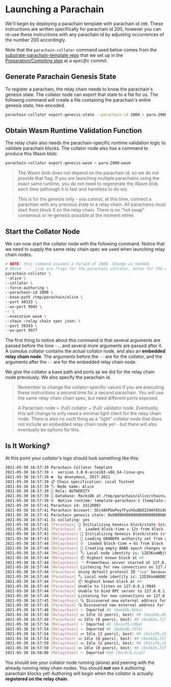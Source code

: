 # Launching a Parachain

We'll begin by deploying a parachain template with parachain id `200`. These instructions are written
specifically for parachain id 200, however you can re-use these instructions with any parachain id
by adjusting occurrences of the number 200 accordingly.

Note that the `parachain-collator` command used below comes from the [substrate-parachain-template repo](https://github.com/substrate-developer-hub/substrate-parachain-template/)
that we set up in the [Preparation/Compiling step](/#versions-of-software) at a _specific_ commit.

## Generate Parachain Genesis State

To register a parachain, the relay chain needs to know the parachain's genesis state. The collator
node can export that state to a file for us. The following command will create a file containing the
parachain's entire genesis state, hex-encoded.

```bash
parachain-collator export-genesis-state --parachain-id 2000 > para-2000-genesis
```

## Obtain Wasm Runtime Validation Function

The relay chain also needs the parachain-specific runtime validation logic to validate 
parachain blocks. The collator node also has a command to produce this Wasm blob:

```bash
parachain-collator export-genesis-wasm > para-2000-wasm
```

> The Wasm blob does not depend on the parachain id, so we do not provide that flag. If you are
> launching multiple parachains using the exact same runtime, you do not need to regenerate the Wasm
> blob each time (although it is fast and harmless to do so).

> This is for the _genesis_ only - you cannot, at this time, connect a parachian with any previous 
> state to a relay chain. All parachains _must_ start from block 0 on the relay chain.
> There is _no_ "hot swap" consensus or re-genesis possible at the moment either.

## Start the Collator Node

We can now start the collator node with the following command. Notice that we need to supply the same
relay chain spec we used when launching relay chain nodes.

```bash
# NOTE: this command assumes a ParaId of 2000. Change as needed.
# Above `--` line are flags for the parachain collator, below for the embedded relay chain validator
parachain-collator \
--alice \
--collator \
--force-authoring \
--parachain-id 2000 \
--base-path /tmp/parachain/alice \
--port 40333 \
--ws-port 9945 \
-- \
--execution wasm \
--chain <relay chain spec json> \
--port 30343 \
--ws-port 9977
```

The first thing to notice about this command is that several arguments are passed before the lone
`--`, and several more arguments are passed after it. A cumulus collator contains the actual
collator node, and also an **embedded relay chain node**. The arguments before the `--` are for the
collator, and the arguments after the `--` are for the embedded relay chain node.

We give the collator a base path and ports as we did for the relay chain node previously. We also
specify the parachain id.

> Remember to change the collator-specific values if you are executing
> these instructions a second time for a second parachain.
> You will use the same relay chain chain spec, but need different ports exposed.

> A Parachain node = (full) collator + (full) validator node.
> _Eventually_, this will change to only need a minimal light client for the relay chain node.
> There is also no such thing as a "light" collator node that does not include an embedded 
> relay chain node _yet_ - but there will also eventually be options for this.

## Is It Working?

At this point your _collator's logs_ should look something like this:

```bash
2021-05-30 16:57:39 Parachain Collator Template    
2021-05-30 16:57:39 ✌️  version 3.0.0-acce183-x86_64-linux-gnu    
2021-05-30 16:57:39 ❤️  by Anonymous, 2017-2021    
2021-05-30 16:57:39 📋 Chain specification: Local Testnet    
2021-05-30 16:57:39 🏷 Node name: Alice    
2021-05-30 16:57:39 👤 Role: AUTHORITY    
2021-05-30 16:57:39 💾 Database: RocksDb at /tmp/parachain/alice/chains/local_testnet/db    
2021-05-30 16:57:39 ⛓  Native runtime: template-parachain-1 (template-parachain-0.tx1.au1)    
2021-05-30 16:57:41 Parachain id: Id(2000)    
2021-05-30 16:57:41 Parachain Account: 5Ec4AhPUwPeyTFyuhGuBbD224mY85LKLMSqSSo33JYWCazU4    
2021-05-30 16:57:41 Parachain genesis state: 0x0000000000000000000000000000000000000000000000000000000000000000000a96f42b5cb798190e5f679bb16970905087a9a9fc612fb5ca6b982b85783c0d03170a2e7597b7b7e3d84c05391d139a62b157e78786d8c082f29dcf4c11131400    
2021-05-30 16:57:41 Is collating: yes    
2021-05-30 16:57:41 [Parachain] 🔨 Initializing Genesis block/state (state: 0x0a96…3c0d, header-hash: 0xd42b…f271)    
2021-05-30 16:57:41 [Parachain] ⏱  Loaded block-time = 12s from block 0xd42bb78354bc21770e3f0930ed45c7377558d2d8e81ca4d457e573128aabf271    
2021-05-30 16:57:43 [Relaychain] 🔨 Initializing Genesis block/state (state: 0xace1…1b62, header-hash: 0xfa68…cf58)    
2021-05-30 16:57:43 [Relaychain] 👴 Loading GRANDPA authority set from genesis on what appears to be first startup.    
2021-05-30 16:57:44 [Relaychain] ⏱  Loaded block-time = 6s from block 0xfa68f5abd2a80394b87c9bd07e0f4eee781b8c696d0a22c8e5ba38ae10e1cf58    
2021-05-30 16:57:44 [Relaychain] 👶 Creating empty BABE epoch changes on what appears to be first startup.    
2021-05-30 16:57:44 [Relaychain] 🏷 Local node identity is: 12D3KooWBjYK2W4dsBfsrFA9tZCStb5ogPb6STQqi2AK9awXfXyG    
2021-05-30 16:57:44 [Relaychain] 📦 Highest known block at #0    
2021-05-30 16:57:44 [Relaychain] 〽️ Prometheus server started at 127.0.0.1:9616    
2021-05-30 16:57:44 [Relaychain] Listening for new connections on 127.0.0.1:9945.    
2021-05-30 16:57:44 [Parachain] Using default protocol ID "sup" because none is configured in the chain specs    
2021-05-30 16:57:44 [Parachain] 🏷 Local node identity is: 12D3KooWADBSC58of6ng2M29YTDkmWCGehHoUZhsy9LGkHgYscBw    
2021-05-30 16:57:44 [Parachain] 📦 Highest known block at #0    
2021-05-30 16:57:44 [Parachain] Unable to listen on 127.0.0.1:9945    
2021-05-30 16:57:44 [Parachain] Unable to bind RPC server to 127.0.0.1:9945. Trying random port.    
2021-05-30 16:57:44 [Parachain] Listening for new connections on 127.0.0.1:45141.    
2021-05-30 16:57:45 [Relaychain] 🔍 Discovered new external address for our node: /ip4/192.168.42.204/tcp/30334/ws/p2p/12D3KooWBjYK2W4dsBfsrFA9tZCStb5ogPb6STQqi2AK9awXfXyG    
2021-05-30 16:57:45 [Parachain] 🔍 Discovered new external address for our node: /ip4/192.168.42.204/tcp/30333/p2p/12D3KooWADBSC58of6ng2M29YTDkmWCGehHoUZhsy9LGkHgYscBw    
2021-05-30 16:57:48 [Relaychain] ✨ Imported #8 (0xe60b…9b0a)    
2021-05-30 16:57:49 [Relaychain] 💤 Idle (2 peers), best: #8 (0xe60b…9b0a), finalized #5 (0x1e6f…567c), ⬇ 4.5kiB/s ⬆ 2.2kiB/s    
2021-05-30 16:57:49 [Parachain] 💤 Idle (0 peers), best: #0 (0xd42b…f271), finalized #0 (0xd42b…f271), ⬇ 2.0kiB/s ⬆ 1.7kiB/s    
2021-05-30 16:57:54 [Relaychain] ✨ Imported #9 (0x1af9…c9be)    
2021-05-30 16:57:54 [Relaychain] ✨ Imported #9 (0x6ed8…fdf6)    
2021-05-30 16:57:54 [Relaychain] 💤 Idle (2 peers), best: #9 (0x1af9…c9be), finalized #6 (0x3319…69a2), ⬇ 1.8kiB/s ⬆ 0.5kiB/s    
2021-05-30 16:57:54 [Parachain] 💤 Idle (0 peers), best: #0 (0xd42b…f271), finalized #0 (0xd42b…f271), ⬇ 0.2kiB/s ⬆ 0.2kiB/s    
2021-05-30 16:57:59 [Relaychain] 💤 Idle (2 peers), best: #9 (0x1af9…c9be), finalized #7 (0x5b50…1e5b), ⬇ 0.6kiB/s ⬆ 0.4kiB/s    
2021-05-30 16:57:59 [Parachain] 💤 Idle (0 peers), best: #0 (0xd42b…f271), finalized #0 (0xd42b…f271), ⬇ 0 ⬆ 0    
2021-05-30 16:58:00 [Relaychain] ✨ Imported #10 (0xc9c9…1ca3)
```

You should see your collator node running (alone) and peering with the already 
running relay chain nodes. You should **_not_** see it authoring parachain blocks yet!
Authoring will begin when the collator is actually **registered on the relay chain**.
